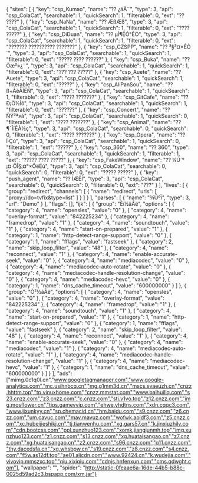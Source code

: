 {  "sites": [     {      "key": "csp_Kumao",      "name": "?? ¿áÃ¨",      "type": 3,      "api": "csp_ColaCat",      "searchable": 1,      "quickSearch": 1,      "filterable": 0,      "ext": "?? ????"    },     {      "key": "csp_NaNa",      "name": "?? ÆßÆß",      "type": 3,      "api": "csp_ColaCat",      "searchable": 1,      "quickSearch": 1,      "filterable": 0,      "ext": "???? ?????"    },     {      "key": "csp_DiDuan",      "name": "?? µÍ¶ËÓ°ÊÓ",      "type": 3,      "api": "csp_ColaCat",      "searchable": 1,      "quickSearch": 1,      "filterable": 0,      "ext": "??????? ?????????? ???????"    },    {      "key": "csp_CZSPP",      "name": "?? ³§³¤×ÊÔ´",      "type": 3,      "api": "csp_ColaCat",      "searchable": 1,      "quickSearch": 1,      "filterable": 0,      "ext": "????? ???? ??????"    },        {      "key": "csp_Buka",      "name": "?? Õæ²»¿¨",      "type": 3,      "api": "csp_ColaCat",      "searchable": 1,      "quickSearch": 1,      "filterable": 0,      "ext": "??? ??? ?????"    },    {      "key": "csp_Auete",      "name": "?? Auete",      "type": 3,      "api": "csp_ColaCat",      "searchable": 1,      "quickSearch": 1,      "filterable": 0,      "ext": "?????"    },    {      "key": "csp_AliPanSou",      "name": "?? ß÷ÀêÅÌËÑ",      "type": 3,      "api": "csp_ColaCat",      "searchable": 1,      "quickSearch": 1,      "filterable": 0,      "ext": "???? ???????"    },    {      "key": "csp_GitCafe",      "name": "?? Ð¡Ö½Ìõ",      "type": 3,      "api": "csp_ColaCat",      "searchable": 1,      "quickSearch": 1,      "filterable": 0,      "ext": "??????"    },    {      "key": "csp_Concert",      "name": "?? ÑÝ³ª»á",      "type": 3,      "api": "csp_ColaCat",      "searchable": 1,      "quickSearch": 0,      "filterable": 1,      "ext": "???? ???????"    },    {      "key": "csp_Animal",      "name": "?? ¶¯ÎïÊÀ½ç",      "type": 3,      "api": "csp_ColaCat",      "searchable": 0,      "quickSearch": 0,      "filterable": 1,      "ext": "???? ???????"    },    {      "key": "csp_Opera",      "name": "??Ï·Çú",      "type": 3,      "api": "csp_ColaCat",      "searchable": 1,      "quickSearch": 0,      "filterable": 1,      "ext": "?????"    },    {      "key": "csp_360",      "name": "?? 360",      "type": 3,      "api": "csp_ColaCat",      "searchable": 1,      "quickSearch": 1,      "filterable": 1,      "ext": "????? ???? ?????"    },    {      "key": "csp_FakeWindow",      "name": "?? ¼Ù´°¡¤·ÕÎ§¡¤°×ÔëÉù",      "type": 3,      "api": "csp_ColaCat",      "searchable": 0,      "quickSearch": 0,      "filterable": 0,      "ext": "????? ?????"    },    {      "key": "push_agent",      "name": "?? ÍÆËÍ",      "type": 3,      "api": "csp_ColaCat",      "searchable": 0,      "quickSearch": 0,      "filterable": 0,      "ext": "???"    }  ],  "lives": [    {      "group": "redirect",      "channels": [        {          "name": "redirect",          "urls": [            "proxy://do=tvfix&type=list"          ]        }      ]    }  ],  "parses": [    {      "name": "¾ÛºÏ",      "type": 3,      "url": "Demo"    }  ],  "flags": [],  "ijk": [    {      "group": "Èí½âÂë",      "options": [        {          "category": 4,          "name": "opensles",          "value": "0"        },        {          "category": 4,          "name": "overlay-format",          "value": "842225234"        },        {          "category": 4,          "name": "framedrop",          "value": "1"        },        {          "category": 4,          "name": "soundtouch",          "value": "1"        },        {          "category": 4,          "name": "start-on-prepared",          "value": "1"        },        {          "category": 1,          "name": "http-detect-range-support",          "value": "0"        },        {          "category": 1,          "name": "fflags",          "value": "fastseek"        },        {          "category": 2,          "name": "skip_loop_filter",          "value": "48"        },        {          "category": 4,          "name": "reconnect",          "value": "1"        },        {          "category": 4,          "name": "enable-accurate-seek",          "value": "0"        },        {          "category": 4,          "name": "mediacodec",          "value": "0"        },        {          "category": 4,          "name": "mediacodec-auto-rotate",          "value": "0"        },        {          "category": 4,          "name": "mediacodec-handle-resolution-change",          "value": "0"        },        {          "category": 4,          "name": "mediacodec-hevc",          "value": "0"        },        {          "category": 1,          "name": "dns_cache_timeout",          "value": "600000000"        }      ]    },    {      "group": "Ó²½âÂë",      "options": [        {          "category": 4,          "name": "opensles",          "value": "0"        },        {          "category": 4,          "name": "overlay-format",          "value": "842225234"        },        {          "category": 4,          "name": "framedrop",          "value": "1"        },        {          "category": 4,          "name": "soundtouch",          "value": "1"        },        {          "category": 4,          "name": "start-on-prepared",          "value": "1"        },        {          "category": 1,          "name": "http-detect-range-support",          "value": "0"        },        {          "category": 1,          "name": "fflags",          "value": "fastseek"        },        {          "category": 2,          "name": "skip_loop_filter",          "value": "48"        },        {          "category": 4,          "name": "reconnect",          "value": "1"        },        {          "category": 4,          "name": "enable-accurate-seek",          "value": "0"        },        {          "category": 4,          "name": "mediacodec",          "value": "1"        },        {          "category": 4,          "name": "mediacodec-auto-rotate",          "value": "1"        },        {          "category": 4,          "name": "mediacodec-handle-resolution-change",          "value": "1"        },        {          "category": 4,          "name": "mediacodec-hevc",          "value": "1"        },        {          "category": 1,          "name": "dns_cache_timeout",          "value": "600000000"        }      ]    }  ],  "ads": ["mimg.0c1q0l.cn","www.googletagmanager.com","www.google-analytics.com","mc.usihnbcq.cn","mg.g1mm3d.cn","mscs.svaeuzh.cn","cnzz.hhttm.top","tp.vinuxhome.com","cnzz.mmstat.com","www.baihuillq.com","s23.cnzz.com","z3.cnzz.com","c.cnzz.com","stj.v1vo.top","z12.cnzz.com","img.mosflower.cn","tips.gamevvip.com","ehwe.yhdtns.com","xdn.cqqc3.com","www.jixunkyy.cn","sp.chemacid.cn","hm.baidu.com","s9.cnzz.com","z6.cnzz.com","um.cavuc.com","mav.mavuz.com","wofwk.aoidf3.com","z5.cnzz.com","xc.hubeijieshikj.cn","tj.tianwenhu.com","xg.gars57.cn","k.jinxiuzhilv.com","cdn.bootcss.com","ppl.xunzhuo123.com","xomk.jiangjunmh.top","img.xunzhuo123.com","z1.cnzz.com","s13.cnzz.com","xg.huataisangao.cn","z7.cnzz.com","xg.huataisangao.cn","z2.cnzz.com","s96.cnzz.com","q11.cnzz.com","thy.dacedsfa.cn","xg.whsbpw.cn","s19.cnzz.com","z8.cnzz.com","s4.cnzz.com","f5w.as12df.top","ae01.alicdn.com","www.92424.cn","k.wudejia.com","vivovip.mmszxc.top","qiu.xixiqiu.com","cdnjs.hnfenxun.com","cms.qdwght.com"],  "wallpaper": "",  "spider": "http://static-0feaae6a-16de-44b5-b88c-0025d59ad2c3.bspapp.com/xm.jar"}
